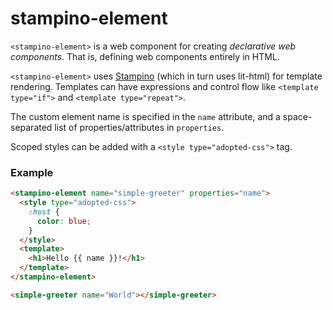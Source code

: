 # stampino-element

`<stampino-element>` is a web component for creating _declarative web components_. That is, defining web components entirely in HTML.

`<stampino-element>` uses [Stampino](https://www.npmjs.com/package/stampino) (which in turn uses lit-html) for template rendering. Templates can have expressions and control flow like `<template type="if">` and `<template type="repeat">`.

The custom element name is specified in the `name` attribute, and a space-separated list of properties/attributes in `properties`.

Scoped styles can be added with a `<style type="adopted-css">` tag.

### Example

```html
<stampino-element name="simple-greeter" properties="name">
  <style type="adopted-css">
    :host {
      color: blue;
    }
  </style>
  <template>
    <h1>Hello {{ name }}!</h1>
  </template>
</stampino-element>

<simple-greeter name="World"></simple-greeter>
```

